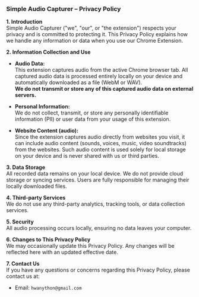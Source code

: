 ### **Simple Audio Capturer – Privacy Policy**

**1. Introduction**  
Simple Audio Capturer ("we", "our", or "the extension") respects your privacy and is committed to protecting it. This Privacy Policy explains how we handle any information or data when you use our Chrome Extension.

**2. Information Collection and Use**  
- **Audio Data:**  
  This extension captures audio from the active Chrome browser tab. All captured audio data is processed entirely locally on your device and automatically downloaded as a file (WebM or WAV).  
  **We do not transmit or store any of this captured audio data on external servers.**

- **Personal Information:**  
  We do not collect, transmit, or store any personally identifiable information (PII) or user data from your usage of this extension.

- **Website Content (audio):**  
  Since the extension captures audio directly from websites you visit, it can include audio content (sounds, voices, music, video soundtracks) from the websites. Such audio content is used solely for local storage on your device and is never shared with us or third parties.

**3. Data Storage**  
All recorded data remains on your local device. We do not provide cloud storage or syncing services. Users are fully responsible for managing their locally downloaded files.

**4. Third-party Services**  
We do not use any third-party analytics, tracking tools, or data collection services.

**5. Security**  
All audio processing occurs locally, ensuring no data leaves your computer.

**6. Changes to This Privacy Policy**  
We may occasionally update this Privacy Policy. Any changes will be reflected here with an updated effective date.

**7. Contact Us**  
If you have any questions or concerns regarding this Privacy Policy, please contact us at:  
- Email: `hwanython@gmail.com`